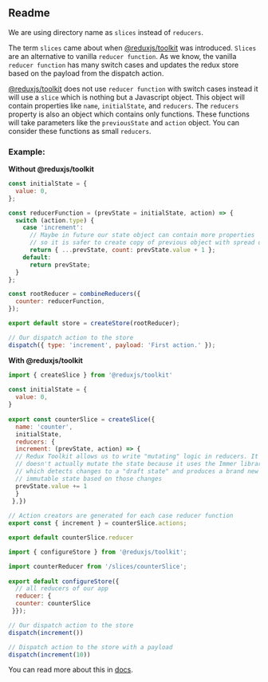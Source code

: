 ## Readme

We are using directory name as `slices` instead of `reducers`.

The term `slices` came about when [@reduxjs/toolkit](https://redux-toolkit.js.org/introduction/getting-started) was introduced. `Slices` are an alternative to vanilla `reducer function`. As we know, the vanilla `reducer function` has many switch cases and updates the redux store based on the payload from the dispatch action.

[@reduxjs/toolkit](https://redux-toolkit.js.org/introduction/getting-started) does not use `reducer function` with switch cases instead it will use a  `slice` which is nothing but a Javascript object. This object will contain properties like `name`, `initialState`, and `reducers`. The `reducers` property is also an object which contains only functions. These functions will take parameters like the `previousState` and `action` object. You can consider these functions as small `reducers`.

### Example:

**Without @reduxjs/toolkit**
```js
const initialState = {
  value: 0,
};

const reducerFunction = (prevState = initialState, action) => {
  switch (action.type) {
    case 'increment':
      // Maybe in future our state object can contain more properties
      // so it is safer to create copy of previous object with spread operator.
      return { ...prevState, count: prevState.value + 1 };
    default:
      return prevState;
  }
};

const rootReducer = combineReducers({
  counter: reducerFunction,
});

export default store = createStore(rootReducer);

// Our dispatch action to the store
dispatch({ type: 'increment', payload: 'First action.' });
```

**With @reduxjs/toolkit**

```js
import { createSlice } from '@reduxjs/toolkit'  
  
const initialState = {  
  value: 0,  
}  
  
export const counterSlice = createSlice({  
  name: 'counter',  
  initialState,  
  reducers: {  
  increment: (prevState, action) => {  
  // Redux Toolkit allows us to write "mutating" logic in reducers. It  
  // doesn't actually mutate the state because it uses the Immer library,  
  // which detects changes to a "draft state" and produces a brand new  
  // immutable state based on those changes
  prevState.value += 1  
  }
 },})
  
// Action creators are generated for each case reducer function  
export const { increment } = counterSlice.actions;

export default counterSlice.reducer


```

```js
import { configureStore } from '@reduxjs/toolkit';

import counterReducer from '/slices/counterSlice';
  
export default configureStore({  
  // all reducers of our app  
  reducer: {  
  counter: counterSlice  
 }});
```

```js
// Our dispatch action to the store
dispatch(increment())

// Dispatch action to the store with a payload
dispatch(increment(10))
```

You can read more about this in [docs](https://redux-toolkit.js.org/usage/usage-guide).
